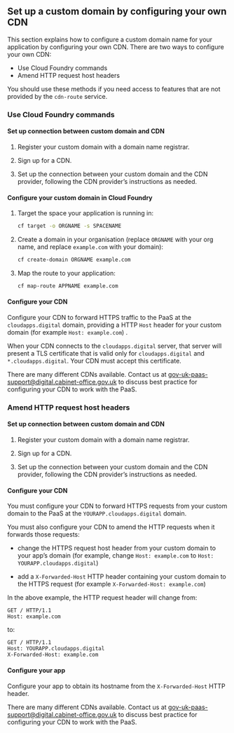 ## Set up a custom domain by configuring your own CDN

This section explains how to configure a custom domain name for your application by configuring your own CDN. There are two ways to configure your own CDN:

- Use Cloud Foundry commands
- Amend HTTP request host headers

You should use these methods if you need access to features that are not provided by the `cdn-route` service.

### Use Cloud Foundry commands

#### Set up connection between custom domain and CDN 

1. Register your custom domain with a domain name registrar.

1. Sign up for a CDN.

1. Set up the connection between your custom domain and the CDN provider, following the CDN provider’s instructions as needed.

#### Configure your custom domain in Cloud Foundry

1. Target the space your application is running in:

    ```bash
    cf target -o ORGNAME -s SPACENAME
    ```

2. Create a domain in your organisation (replace `ORGNAME` with your org name, and replace `example.com` with your domain):

    ```bash
    cf create-domain ORGNAME example.com
    ```

3. Map the route to your application:

    ```bash
    cf map-route APPNAME example.com
    ```

#### Configure your CDN

Configure your CDN to forward HTTPS traffic to the PaaS at the `cloudapps.digital` domain, providing a HTTP `Host` header for your custom domain (for example `Host: example.com`) .

When your CDN connects to the `cloudapps.digital` server, that server will present a TLS certificate that is valid only for `cloudapps.digital` and `*.cloudapps.digital`. Your CDN must accept this certificate.

There are many different CDNs available. Contact us at [gov-uk-paas-support@digital.cabinet-office.gov.uk](mailto:gov-uk-paas-support@digital.cabinet-office.gov.uk) to discuss best practice for configuring your CDN to work with the PaaS.

### Amend HTTP request host headers

#### Set up connection between custom domain and CDN 

1. Register your custom domain with a domain name registrar.

1. Sign up for a CDN.

1. Set up the connection between your custom domain and the CDN provider, following the CDN provider’s instructions as needed.

#### Configure your CDN

You must configure your CDN to forward HTTPS requests from your custom domain to the PaaS at the `YOURAPP.cloudapps.digital` domain. 

You must also configure your CDN to amend the HTTP requests when it forwards those requests:

- change the HTTPS request host header from your custom domain to your app’s domain (for example, change `Host: example.com` to `Host: YOURAPP.cloudapps.digital`) 

- add a `X-Forwarded-Host` HTTP header containing your custom domain to the HTTPS request (for example `X-Forwarded-Host: example.com`)

In the above example, the HTTP request header will change from: 

```
GET / HTTP/1.1
Host: example.com
```

to:

```
GET / HTTP/1.1
Host: YOURAPP.cloudapps.digital
X-Forwarded-Host: example.com
```

#### Configure your app

Configure your app to obtain its hostname from the `X-Forwarded-Host` HTTP header. 

There are many different CDNs available. Contact us at [gov-uk-paas-support@digital.cabinet-office.gov.uk](mailto:gov-uk-paas-support@digital.cabinet-office.gov.uk) to discuss best practice for configuring your CDN to work with the PaaS.
